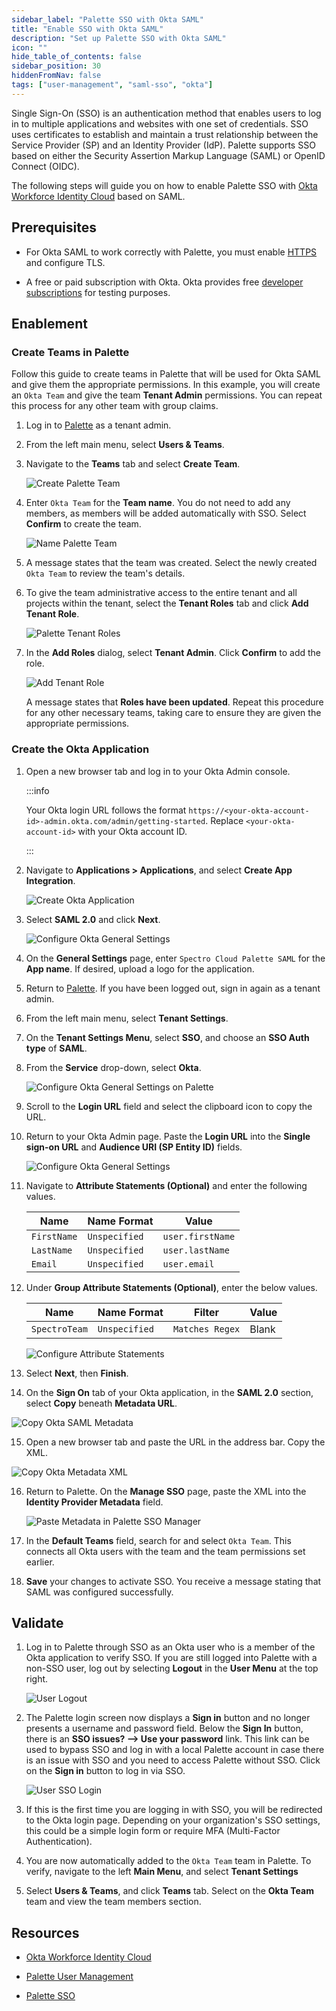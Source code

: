 ```yaml
---
sidebar_label: "Palette SSO with Okta SAML"
title: "Enable SSO with Okta SAML"
description: "Set up Palette SSO with Okta SAML"
icon: ""
hide_table_of_contents: false
sidebar_position: 30
hiddenFromNav: false
tags: ["user-management", "saml-sso", "okta"]
---
```


Single Sign-On (SSO) is an authentication method that enables users to log in to multiple applications and websites with
one set of credentials. SSO uses certificates to establish and maintain a trust relationship between the Service
Provider (SP) and an Identity Provider (IdP). Palette supports SSO based on either the Security Assertion Markup
Language (SAML) or OpenID Connect (OIDC).

The following steps will guide you on how to enable Palette SSO with
[Okta Workforce Identity Cloud](https://www.okta.com/products/single-sign-on/) based on SAML.

## Prerequisites

- For Okta SAML to work correctly with Palette, you must enable
  [HTTPS](../../../enterprise-version/system-management/ssl-certificate-management#enablement) and configure TLS.

- A free or paid subscription with Okta. Okta provides free
  [developer subscriptions](https://developer.okta.com/signup/) for testing purposes.

## Enablement

### Create Teams in Palette

Follow this guide to create teams in Palette that will be used for Okta SAML and give them the appropriate permissions.
In this example, you will create an `Okta Team` and give the team **Tenant Admin** permissions. You can repeat this process for
any other team with group claims.

1.  Log in to [Palette](https://console.spectrocloud.com/) as a tenant admin.


2.  From the left main menu, select **Users & Teams**.

3.  Navigate to the **Teams** tab and select **Create Team**.

    ![Create Palette Team](/palette-sso-with-adfs-images/how-to_palette-sso-with-adfs_create-team.webp)

4.  Enter `Okta Team` for the **Team name**. You do not need to add any members, as members will be added automatically with SSO. Select **Confirm** to create the team.

    ![Name Palette Team](/palette-sso-with-adfs-images/how-to_palette-sso-with-adfs_name-team.webp)

5.  A message states that the team was created. Select the newly created `Okta
    Team` to review the team's details. 
    
6. To give the team administrative access to the entire tenant and all projects within the tenant, select the **Tenant Roles** tab and click **Add Tenant Role**.

    ![Palette Tenant Roles](/palette-sso-with-adfs-images/how-to_palette-sso-with-adfs_tenant-roles.webp)

7.  In the **Add Roles** dialog, select **Tenant Admin**. Click **Confirm** to add the role.

    ![Add Tenant Role](/palette-sso-with-adfs-images/how-to_palette-sso-with-adfs_add-tenant-role.webp)

    A message states that **Roles have been updated**. Repeat this procedure for any other necessary teams, taking
    care to ensure they are given the appropriate permissions.


### Create the Okta Application

1. Open a new browser tab and log in to your Okta Admin console.

   :::info

   Your Okta login URL follows the format `https://<your-okta-account-id>-admin.okta.com/admin/getting-started`. Replace
   `<your-okta-account-id>` with your Okta account ID.

   :::

2. Navigate to **Applications > Applications**, and select **Create App
   Integration**.

    ![Create Okta Application](/saml-okta-images/user-management_saml-sso_palette-sso-with-okta-saml_create-application.webp)

3. Select **SAML 2.0** and click **Next**.

    ![Configure Okta General Settings](/saml-okta-images/user-management_saml-sso_palette-sso-with-okta-saml_app_integration.webp)

4. On the **General Settings** page, enter `Spectro Cloud Palette SAML` for the **App name**. If desired, upload a logo for the application.

5. Return to [Palette](https://console.spectrocloud.com/). If you have been logged out, sign in again as a tenant admin.

6. From the left main menu, select **Tenant Settings**.

7. On the **Tenant Settings Menu**, select **SSO**, and choose an **SSO Auth type** of **SAML**.

8. From the **Service** drop-down, select **Okta**.

    ![Configure Okta General Settings on Palette](/saml-okta-images/user-management_saml-sso_palette-sso-with-okta-saml_palette-okta-setting.webp)

9. Scroll to the **Login URL** field and select the clipboard icon to copy the URL.



10. Return to your Okta Admin page. Paste the **Login URL** into the **Single sign-on URL** and **Audience URI (SP
    Entity ID)** fields.

    ![Configure Okta General Settings](/saml-okta-images/user-management_saml-sso_palette-sso-with-okta-saml_general-settings.webp)

11. Navigate to **Attribute Statements (Optional)** and enter the following values.

    | Name        | Name Format   | Value            |
    | ----------- | ------------- | ---------------- |
    | `FirstName` | `Unspecified` | `user.firstName` |
    | `LastName`  | `Unspecified` | `user.lastName`  |
    | `Email`     | `Unspecified` | `user.email`     |

12. Under **Group Attribute Statements (Optional)**, enter the below values.

    | Name          | Name Format   | Filter          | Value |
    | ------------- | ------------- | --------------- | ----- |
    | `SpectroTeam` | `Unspecified` | `Matches Regex` | Blank |

    ![Configure Attribute Statements](/saml-okta-images/user-management_saml-sso_palette-sso-with-okta-saml_attribute-statements.webp)

13. Select **Next**, then **Finish**.

14. On the **Sign On** tab of your Okta application, in the **SAML 2.0** section, select **Copy** beneath **Metadata URL**.

![Copy Okta SAML Metadata](/saml-okta-images/user-management_saml-sso_palette-sso-with-okta-saml_metadata-url.webp)

15. Open a new browser tab and paste the URL in the address bar. Copy the XML.

![Copy Okta Metadata XML](/saml-okta-images/user-management_saml-sso_palette-sso-with-okta-saml_metadata-xml.webp)

16. Return to Palette. On the **Manage SSO** page, paste the XML into the **Identity Provider Metadata** field.

    ![Paste Metadata in Palette SSO Manager](/saml-okta-images/user-management_saml-sso_palette-sso-with-okta-saml_palette-manage-sso-okta-saml_meta_data.webp)

17. In the **Default Teams** field, search for and select `Okta Team`. This connects all Okta users with the team and the
    team permissions set earlier.

18. **Save** your changes to activate SSO. You receive a message stating that SAML was configured successfully.

## Validate

1. Log in to Palette through SSO as an Okta user who is a member of the Okta application to verify SSO. If you are still
   logged into Palette with a non-SSO user, log out by selecting **Logout** in the **User Menu** at the top right.

   ![User Logout](/oidc-okta-images/oidc-okta_user-logout.webp)

2. The Palette login screen now displays a **Sign in** button and no longer presents a username and password field.
   Below the **Sign In** button, there is an **SSO issues? --> Use your password** link. This link can be used to bypass
   SSO and log in with a local Palette account in case there is an issue with SSO and you need to access Palette without
   SSO. Click on the **Sign in** button to log in via SSO.

   ![User SSO Login](/oidc-okta-images/oidc-okta_palette-login.webp)

3. If this is the first time you are logging in with SSO, you will be redirected to the Okta login page. Depending on
   your organization's SSO settings, this could be a simple login form or require MFA (Multi-Factor Authentication).

4. You are now automatically added to the `Okta Team` team in Palette. To verify, navigate to the left **Main Menu**,
   and select **Tenant Settings**
5. Select **Users & Teams**, and click **Teams** tab. Select on the **Okta Team** team and view the team members
   section.

## Resources

- [Okta Workforce Identity Cloud](https://www.okta.com/products/single-sign-on/)

- [Palette User Management](../user-management.md)

- [Palette SSO](saml-sso.md)
